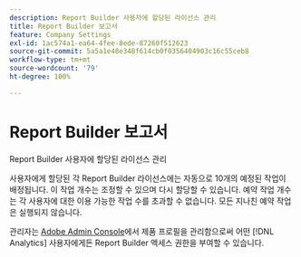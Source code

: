 ```yaml
---
description: Report Builder 사용자에 할당된 라이선스 관리
title: Report Builder 보고서
feature: Company Settings
exl-id: 1ac574a1-ea64-4fee-8ede-87260f512623
source-git-commit: 5a5a1e48e348f614cb0f0356404903c16c55ceb8
workflow-type: tm+mt
source-wordcount: '79'
ht-degree: 100%

---
```


# Report Builder 보고서

Report Builder 사용자에 할당된 라이선스 관리

사용자에게 할당된 각 Report Builder 라이선스에는 자동으로 10개의 예정된 작업이 배정됩니다. 이 작업 개수는 조정할 수 있으며 다시 할당할 수 있습니다. 예약 작업 개수는 각 사용자에 대한 이용 가능한 작업 수를 초과할 수 없습니다. 모든 지나친 예약 작업은 실행되지 않습니다.

관리자는 [Adobe Admin Console](/help/admin/admin-console/home.md)에서 제품 프로필을 관리함으로써 어떤 [!DNL Analytics] 사용자에게든 Report Builder 액세스 권한을 부여할 수 있습니다.
